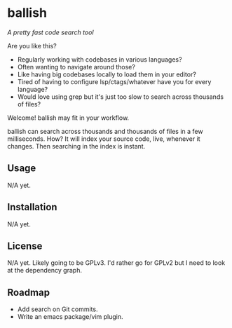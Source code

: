 # ballish

_A pretty fast code search tool_

Are you like this?

- Regularly working with codebases in various languages?
- Often wanting to navigate around those?
- Like having big codebases locally to load them in your editor?
- Tired of having to configure lsp/ctags/whatever have you for every
  language?
- Would love using grep but it's just too slow to search across
  thousands of files?

Welcome! ballish may fit in your workflow.

ballish can search across thousands and thousands of files in a few
milliseconds. How? It will index your source code, live, whenever it
changes. Then searching in the index is instant.

## Usage

N/A yet.

## Installation

N/A yet.

## License

N/A yet. Likely going to be GPLv3. I'd rather go for GPLv2 but I need
to look at the dependency graph.

## Roadmap

- Add search on Git commits.
- Write an emacs package/vim plugin.

